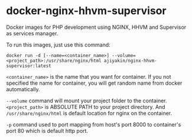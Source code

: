 # docker-nginx-hhvm-supervisor

Docker images for PHP development using NGINX, HHVM and Supervisor as services manager.

To run this images, just use this command:


    docker run -d [--name=<container_name>] --volume=<project_path>:/usr/share/nginx/html ajiyakin/nginx-hhvm-supervisor:latest


`<container_name>` is the name that you want for container. If you not specified
the name for container, you will get random name from docker automatically.


`--volume` command will mount your project folder to the container.
`<project_path>` is ABSOLUTE PATH to your project directory. And
`/usr/share/nginx/html` is default location for nginx on the container.


`-p` command used to port mapping from host's port 8000 to container's
port 80 which is default http port.

